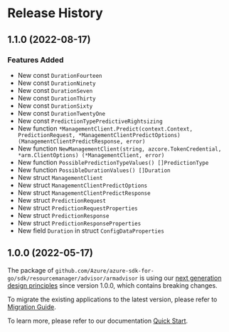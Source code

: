 # Release History

## 1.1.0 (2022-08-17)
### Features Added

- New const `DurationFourteen`
- New const `DurationNinety`
- New const `DurationSeven`
- New const `DurationThirty`
- New const `DurationSixty`
- New const `DurationTwentyOne`
- New const `PredictionTypePredictiveRightsizing`
- New function `*ManagementClient.Predict(context.Context, PredictionRequest, *ManagementClientPredictOptions) (ManagementClientPredictResponse, error)`
- New function `NewManagementClient(string, azcore.TokenCredential, *arm.ClientOptions) (*ManagementClient, error)`
- New function `PossiblePredictionTypeValues() []PredictionType`
- New function `PossibleDurationValues() []Duration`
- New struct `ManagementClient`
- New struct `ManagementClientPredictOptions`
- New struct `ManagementClientPredictResponse`
- New struct `PredictionRequest`
- New struct `PredictionRequestProperties`
- New struct `PredictionResponse`
- New struct `PredictionResponseProperties`
- New field `Duration` in struct `ConfigDataProperties`


## 1.0.0 (2022-05-17)

The package of `github.com/Azure/azure-sdk-for-go/sdk/resourcemanager/advisor/armadvisor` is using our [next generation design principles](https://azure.github.io/azure-sdk/general_introduction.html) since version 1.0.0, which contains breaking changes.

To migrate the existing applications to the latest version, please refer to [Migration Guide](https://aka.ms/azsdk/go/mgmt/migration).

To learn more, please refer to our documentation [Quick Start](https://aka.ms/azsdk/go/mgmt).